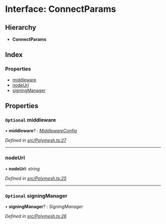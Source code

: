 # Interface: ConnectParams

## Hierarchy

* **ConnectParams**

## Index

### Properties

* [middleware](connectparams.md#optional-middleware)
* [nodeUrl](connectparams.md#nodeurl)
* [signingManager](connectparams.md#optional-signingmanager)

## Properties

### `Optional` middleware

• **middleware**? : *[MiddlewareConfig](middlewareconfig.md)*

*Defined in [src/Polymesh.ts:27](https://github.com/PolymathNetwork/polymesh-sdk/blob/4f2fd432/src/Polymesh.ts#L27)*

___

###  nodeUrl

• **nodeUrl**: *string*

*Defined in [src/Polymesh.ts:25](https://github.com/PolymathNetwork/polymesh-sdk/blob/4f2fd432/src/Polymesh.ts#L25)*

___

### `Optional` signingManager

• **signingManager**? : *SigningManager*

*Defined in [src/Polymesh.ts:26](https://github.com/PolymathNetwork/polymesh-sdk/blob/4f2fd432/src/Polymesh.ts#L26)*
